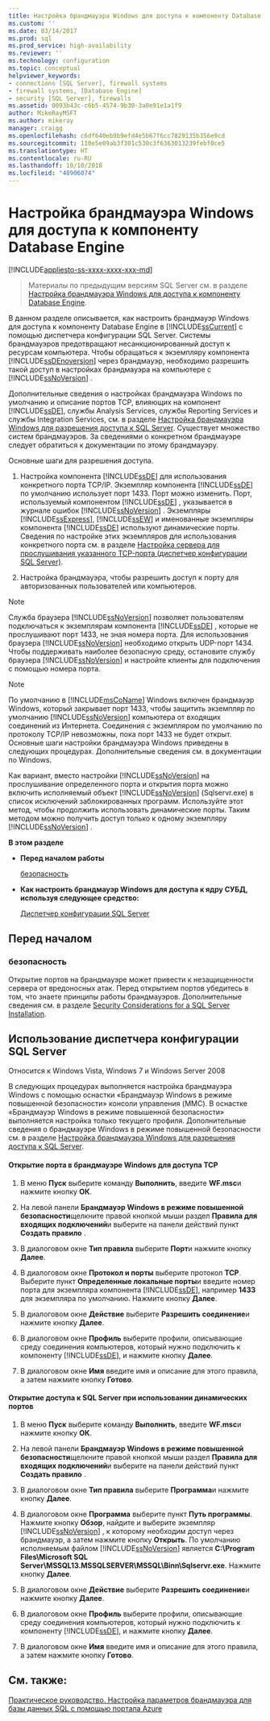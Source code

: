 ```yaml
---
title: Настройка брандмауэра Windows для доступа к компоненту Database Engine | Документы Майкрософт
ms.custom: ''
ms.date: 03/14/2017
ms.prod: sql
ms.prod_service: high-availability
ms.reviewer: ''
ms.technology: configuration
ms.topic: conceptual
helpviewer_keywords:
- connections [SQL Server], firewall systems
- firewall systems, [Database Engine]
- security [SQL Server], firewalls
ms.assetid: 0093b43c-c6b5-4574-9b30-3a0e91e1a1f9
author: MikeRayMSFT
ms.author: mikeray
manager: craigg
ms.openlocfilehash: c6df640eb9b9efd4e5b67f6cc7829135b356e9cd
ms.sourcegitcommit: 110e5e09ab3f301c530c3f6363013239febf0ce5
ms.translationtype: HT
ms.contentlocale: ru-RU
ms.lasthandoff: 10/10/2018
ms.locfileid: "48906074"
---
```

# <a name="configure-a-windows-firewall-for-database-engine-access"></a>Настройка брандмауэра Windows для доступа к компоненту Database Engine
[!INCLUDE[appliesto-ss-xxxx-xxxx-xxx-md](../../includes/appliesto-ss-xxxx-xxxx-xxx-md.md)]
 > Материалы по предыдущим версиям SQL Server см. в разделе [Настройка брандмауэра Windows для доступа к компоненту Database Engine](configure-a-windows-firewall-for-database-engine-access.md).


  В данном разделе описывается, как настроить брандмауэр Windows для доступа к компоненту Database Engine в [!INCLUDE[ssCurrent](../../includes/sscurrent-md.md)] с помощью диспетчера конфигурации SQL Server. Системы брандмауэров предотвращают несанкционированный доступ к ресурсам компьютера. Чтобы обращаться к экземпляру компонента [!INCLUDE[ssDEnoversion](../../includes/ssdenoversion-md.md)] через брандмауэр, необходимо разрешить такой доступ в настройках брандмауэра на компьютере с [!INCLUDE[ssNoVersion](../../includes/ssnoversion-md.md)] .  
  
 Дополнительные сведения о настройках брандмауэра Windows по умолчанию и описание портов TCP, влияющих на компонент [!INCLUDE[ssDE](../../includes/ssde-md.md)], службы Analysis Services, службы Reporting Services и службы Integration Services, см. в разделе [Настройка брандмауэра Windows для разрешения доступа к SQL Server](../../sql-server/install/configure-the-windows-firewall-to-allow-sql-server-access.md). Существует множество систем брандмауэров. За сведениями о конкретном брандмауэре следует обратиться к документации по этому брандмауэру.  
  
 Основные шаги для разрешения доступа.  
  
1.  Настройка компонента [!INCLUDE[ssDE](../../includes/ssde-md.md)] для использования конкретного порта TCP/IP. Экземпляр компонента [!INCLUDE[ssDE](../../includes/ssde-md.md)] по умолчанию использует порт 1433. Порт можно изменить. Порт, используемый компонентом [!INCLUDE[ssDE](../../includes/ssde-md.md)] , указывается в журнале ошибок [!INCLUDE[ssNoVersion](../../includes/ssnoversion-md.md)] . Экземпляры [!INCLUDE[ssExpress](../../includes/ssexpress-md.md)], [!INCLUDE[ssEW](../../includes/ssew-md.md)] и именованные экземпляры компонента [!INCLUDE[ssDE](../../includes/ssde-md.md)] используют динамические порты. Сведения по настройке этих экземпляров для использования конкретного порта см. в разделе [Настройка сервера для прослушивания указанного TCP-порта (диспетчер конфигурации SQL Server)](../../database-engine/configure-windows/configure-a-server-to-listen-on-a-specific-tcp-port.md).  
  
2.  Настройка брандмауэра, чтобы разрешить доступ к порту для авторизованных пользователей или компьютеров.  
  
> [!NOTE]  
>  Служба браузера [!INCLUDE[ssNoVersion](../../includes/ssnoversion-md.md)] позволяет пользователям подключаться к экземплярам компонента [!INCLUDE[ssDE](../../includes/ssde-md.md)] , которые не прослушивают порт 1433, не зная номера порта. Для использования браузера [!INCLUDE[ssNoVersion](../../includes/ssnoversion-md.md)] необходимо открыть UDP-порт 1434. Чтобы поддерживать наиболее безопасную среду, остановите службу браузера [!INCLUDE[ssNoVersion](../../includes/ssnoversion-md.md)] и настройте клиенты для подключения с помощью номера порта.  
  
> [!NOTE]  
>  По умолчанию в [!INCLUDE[msCoName](../../includes/msconame-md.md)] Windows включен брандмауэр Windows, который закрывает порт 1433, чтобы защитить экземпляр по умолчанию [!INCLUDE[ssNoVersion](../../includes/ssnoversion-md.md)] компьютера от входящих соединений из Интернета. Соединения с экземпляром по умолчанию по протоколу TCP/IP невозможны, пока порт 1433 не будет открыт. Основные шаги настройки брандмауэра Windows приведены в следующих процедурах. Дополнительные сведения см. в документации по Windows.  
  
 Как вариант, вместо настройки [!INCLUDE[ssNoVersion](../../includes/ssnoversion-md.md)] на прослушивание определенного порта и открытия порта можно включить исполняемый объект [!INCLUDE[ssNoVersion](../../includes/ssnoversion-md.md)] (Sqlservr.exe) в список исключений заблокированных программ. Используйте этот метод, чтобы продолжить использовать динамические порты. Таким методом можно получить доступ только к одному экземпляру [!INCLUDE[ssNoVersion](../../includes/ssnoversion-md.md)] .  
  
 **В этом разделе**  
  
-   **Перед началом работы**  
  
     [безопасность](#Security)  
  
-   **Как настроить брандмауэр Windows для доступа к ядру СУБД, используя следующее средство:**  
  
     [Диспетчер конфигурации SQL Server](#SSMSProcedure)  
  
## <a name="before-you-begin"></a>Перед началом  
  
###  <a name="Security"></a> безопасность  
 Открытие портов на брандмауэре может привести к незащищенности сервера от вредоносных атак. Перед открытием портов убедитесь в том, что знаете принципы работы брандмауэров. Дополнительные сведения см. в разделе [Security Considerations for a SQL Server Installation](../../sql-server/install/security-considerations-for-a-sql-server-installation.md).  
  
##  <a name="SSMSProcedure"></a> Использование диспетчера конфигурации SQL Server  
 Относится к Windows Vista, Windows 7 и Windows Server 2008  
  
 В следующих процедурах выполняется настройка брандмауэра Windows с помощью оснастки «Брандмауэр Windows в режиме повышенной безопасности» консоли управления (MMC). В оснастке «Брандмауэр Windows в режиме повышенной безопасности» выполняется настройка только текущего профиля. Дополнительные сведения о брандмауэре Windows в режиме повышенной безопасности см. в разделе [Настройка брандмауэра Windows для разрешения доступа к SQL Server](../../sql-server/install/configure-the-windows-firewall-to-allow-sql-server-access.md).  
  
#### <a name="to-open-a-port-in-the-windows-firewall-for-tcp-access"></a>Открытие порта в брандмауэре Windows для доступа TCP  
  
1.  В меню **Пуск** выберите команду **Выполнить**, введите **WF.msc**и нажмите кнопку **ОК**.  
  
2.  На левой панели **Брандмауэр Windows в режиме повышенной безопасности**щелкните правой кнопкой мыши раздел **Правила для входящих подключений**и выберите на панели действий пункт **Создать правило** .  
  
3.  В диалоговом окне **Тип правила** выберите **Порт**и нажмите кнопку **Далее**.  
  
4.  В диалоговом окне **Протокол и порты** выберите протокол **TCP**. Выберите пункт **Определенные локальные порты**и введите номер порта для экземпляра компонента [!INCLUDE[ssDE](../../includes/ssde-md.md)], например **1433** для экземпляра по умолчанию. Нажмите кнопку **Далее**.  
  
5.  В диалоговом окне **Действие** выберите **Разрешить соединение**и нажмите кнопку **Далее**.  
  
6.  В диалоговом окне **Профиль** выберите профили, описывающие среду соединения компьютеров, который нужно подключить к компоненту [!INCLUDE[ssDE](../../includes/ssde-md.md)], и нажмите кнопку **Далее**.  
  
7.  В диалоговом окне **Имя** введите имя и описание для этого правила, а затем нажмите кнопку **Готово**.  
  
#### <a name="to-open-access-to-sql-server-when-using-dynamic-ports"></a>Открытие доступа к SQL Server при использовании динамических портов  
  
1.  В меню **Пуск** выберите команду **Выполнить**, введите **WF.msc**и нажмите кнопку **ОК**.  
  
2.  На левой панели **Брандмауэр Windows в режиме повышенной безопасности**щелкните правой кнопкой мыши раздел **Правила для входящих подключений**и выберите на панели действий пункт **Создать правило** .  
  
3.  В диалоговом окне **Тип правила** выберите **Программа**и нажмите кнопку **Далее**.  
  
4.  В диалоговом окне **Программа** выберите пункт **Путь программы**. Нажмите кнопку **Обзор**, найдите и выберите экземпляр [!INCLUDE[ssNoVersion](../../includes/ssnoversion-md.md)] , к которому необходим доступ через брандмауэр, а затем нажмите кнопку **Открыть**. По умолчанию исполняемым файлом [!INCLUDE[ssNoVersion](../../includes/ssnoversion-md.md)] является **C:\Program Files\Microsoft SQL Server\MSSQL13.MSSQLSERVER\MSSQL\Binn\Sqlservr.exe**. Нажмите кнопку **Далее**.  
  
5.  В диалоговом окне **Действие** выберите **Разрешить соединение**и нажмите кнопку **Далее**.  
  
6.  В диалоговом окне **Профиль** выберите профили, описывающие среду соединения компьютеров, который нужно подключить к компоненту [!INCLUDE[ssDE](../../includes/ssde-md.md)], и нажмите кнопку **Далее**.  
  
7.  В диалоговом окне **Имя** введите имя и описание для этого правила, а затем нажмите кнопку **Готово**.  
  
## <a name="see-also"></a>См. также:  
 [Практическое руководство. Настройка параметров брандмауэра для базы данных SQL с помощью портала Azure](https://azure.microsoft.com/documentation/articles/sql-database-configure-firewall-settings/)  
  
  
